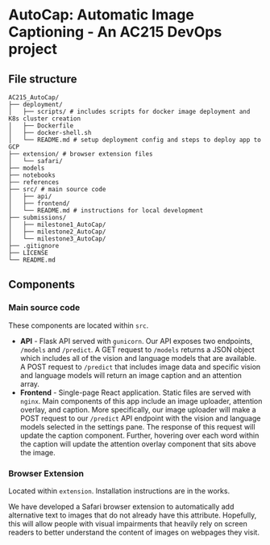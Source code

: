 # AutoCap: Automatic Image Captioning - An AC215 DevOps project

## File structure
```
AC215_AutoCap/
├── deployment/
│   ├── scripts/ # includes scripts for docker image deployment and K8s cluster creation
│   ├── Dockerfile
│   ├── docker-shell.sh
│   └── README.md # setup deployment config and steps to deploy app to GCP
├── extension/ # browser extension files
│   └── safari/
├── models
├── notebooks
├── references
├── src/ # main source code
│   ├── api/
│   ├── frontend/
│   └── README.md # instructions for local development
├── submissions/
│   ├── milestone1_AutoCap/
│   ├── milestone2_AutoCap/
│   └── milestone3_AutoCap/
├── .gitignore
├── LICENSE
└── README.md
```

## Components
### Main source code
These components are located within `src`.
- **API** - Flask API served with `gunicorn`. Our API exposes two endpoints, `/models` and `/predict`. A GET request to `/models` returns a JSON object which includes all of the vision and language models that are available. A POST request to `/predict` that includes image data and specific vision and language models will return an image caption and an attention array.
- **Frontend** - Single-page React application. Static files are served with `nginx`. Main components of this app include an image uploader, attention overlay, and caption. More specifically, our image uploader will make a POST request to our `/predict` API endpoint with the vision and language models selected in the settings pane. The response of this request will update the caption component. Further, hovering over each word within the caption will update the attention overlay component that sits above the image.

### Browser Extension
Located within `extension`. Installation instructions are in the works.

We have developed a Safari browser extension to automatically add alternative text to images that do not already have this attribute. Hopefully, this will allow people with visual impairments that heavily rely on screen readers to better understand the content of images on webpages they visit.